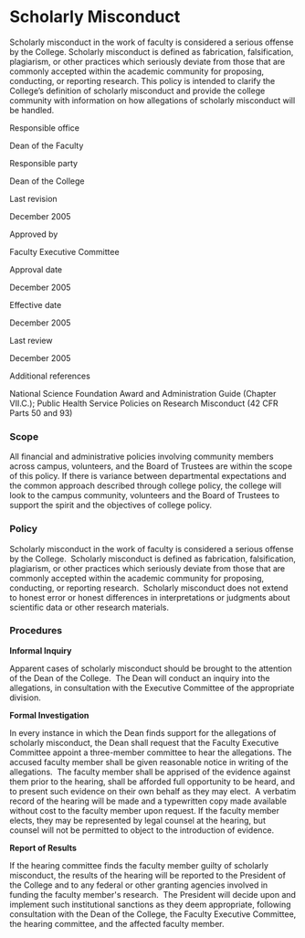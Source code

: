 Scholarly Misconduct
====================

Scholarly misconduct in the work of faculty is considered a serious offense by the College. Scholarly misconduct is defined as fabrication, falsification, plagiarism, or other practices which seriously deviate from those that are commonly accepted within the academic community for proposing, conducting, or reporting research. This policy is intended to clarify the College’s definition of scholarly misconduct and provide the college community with information on how allegations of scholarly misconduct will be handled.

Responsible office

Dean of the Faculty

Responsible party

Dean of the College

Last revision

December 2005

Approved by

Faculty Executive Committee

Approval date

December 2005

Effective date

December 2005

Last review

December 2005

Additional references

National Science Foundation Award and Administration Guide (Chapter VII.C.); Public Health Service Policies on Research Misconduct (42 CFR Parts 50 and 93)

### Scope

All financial and administrative policies involving community members across campus, volunteers, and the Board of Trustees are within the scope of this policy. If there is variance between departmental expectations and the common approach described through college policy, the college will look to the campus community, volunteers and the Board of Trustees to support the spirit and the objectives of college policy.

### Policy

Scholarly misconduct in the work of faculty is considered a serious offense by the College.  Scholarly misconduct is defined as fabrication, falsification, plagiarism, or other practices which seriously deviate from those that are commonly accepted within the academic community for proposing, conducting, or reporting research.  Scholarly misconduct does not extend to honest error or honest differences in interpretations or judgments about scientific data or other research materials.

### Procedures

**Informal Inquiry**

Apparent cases of scholarly misconduct should be brought to the attention of the Dean of the College.  The Dean will conduct an inquiry into the allegations, in consultation with the Executive Committee of the appropriate division.

**Formal Investigation**

In every instance in which the Dean finds support for the allegations of scholarly misconduct, the Dean shall request that the Faculty Executive Committee appoint a three-member committee to hear the allegations. The accused faculty member shall be given reasonable notice in writing of the allegations.  The faculty member shall be apprised of the evidence against them prior to the hearing, shall be afforded full opportunity to be heard, and to present such evidence on their own behalf as they may elect.  A verbatim record of the hearing will be made and a typewritten copy made available without cost to the faculty member upon request. If the faculty member elects, they may be represented by legal counsel at the hearing, but counsel will not be permitted to object to the introduction of evidence.

**Report of Results**

If the hearing committee finds the faculty member guilty of scholarly misconduct, the results of the hearing will be reported to the President of the College and to any federal or other granting agencies involved in funding the faculty member's research.  The President will decide upon and implement such institutional sanctions as they deem appropriate, following consultation with the Dean of the College, the Faculty Executive Committee, the hearing committee, and the affected faculty member.
